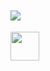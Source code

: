 <!-- Test 

<br>

<div>
<img src="https://img.shields.io/static/v1?label=Overview&message=vanjeilson&color=0073cc&style=for-the-badge&logo=GitHub" > 
</div>

<hr>

<a href="https://www.linkedin.com/in/vanjeilson/">
  <img align="left" width="24px" src="https://cdn.jsdelivr.net/npm/simple-icons@v3/icons/linkedin.svg"  />
</a>

-->

<!-- Test -->

<br>
<br>


<div>
<a href="https://www.linkedin.com/in/vanjeilson/">
<img align="left"  src="https://img.shields.io/static/v1?label=Vanjeilson&message=linkedin&color=0073cc&style=for-the-badge&logo=GitHub" > 
</div>

<br>
<br>

<div>
<a href="https://www.linkedin.com/in/vanjeilson/">
  <img align="left" width="46px" src="https://cdn.jsdelivr.net/npm/simple-icons@v3/icons/linkedin.svg"  />
</a>
</div>

<br>
<br>
